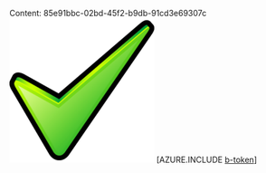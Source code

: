 Content: 85e91bbc-02bd-45f2-b9db-91cd3e69307c![image](6e2d919c-1702-4b7c-afa4-9c5b53ebf879.png)
[AZURE.INCLUDE [b-token](32551863-e8cd-4c8e-b7d9-ae85fa37f9a2.md)]
